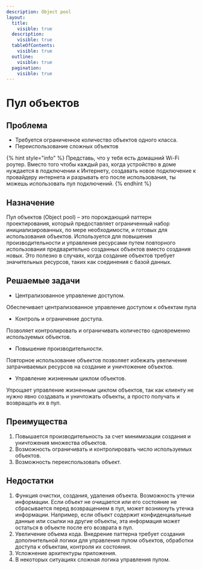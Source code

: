 ```yaml
---
description: Object pool
layout:
  title:
    visible: true
  description:
    visible: true
  tableOfContents:
    visible: true
  outline:
    visible: true
  pagination:
    visible: true
---
```


# Пул объектов

## Проблема

* Требуется ограниченное количество объектов одного класса.
* Переиспользование сложных объектов

{% hint style="info" %}
Представь, что у тебя есть домашний Wi-Fi роутер. Вместо того чтобы каждый раз, когда устройство в доме нуждается в подключении к Интернету, создавать новое подключение к провайдеру интернета и разрывать его после использования, ты можешь использовать пул подключений.
{% endhint %}

## Назначение

Пул объектов (Object pool) – это порождающий паттерн проектирования, который предоставляет ограниченный набор инициализированных, по мере необходимости, и готовых для использования объектов. Используется для повышения производительности и управления ресурсами путем повторного использования предварительно созданных объектов вместо создания новых. Это полезно в случаях, когда создание объектов требует значительных ресурсов, таких как соединения с базой данных.

## Решаемые задачи

* Централизованное управление доступом.

Обеспечивает централизованное управление доступом к объектам пула&#x20;

* Контроль и ограничение доступа.

Позволяет контролировать и ограничивать количество одновременно используемых объектов.

* Повышение производительности.

Повторное использование объектов позволяет избежать увеличение затрачиваемых ресурсов на создание и уничтожение объектов.

* Управление жизненным циклом объектов.

Упрощает управление жизненным циклом объектов, так как клиенту не нужно явно создавать и уничтожать объекты, а просто получать и возвращать их в пул.

## Преимущества

1. Повышается производительность за счет минимизации создания и уничтожения множества объектов.
2. Возможность ограничивать и контролировать число используемых объектов.
3. Возможность переиспользовать объект.

## Недостатки

1. Функция очистки, создания, удаления объекта. Возможность утечки информации. Если объект не очищается или его состояние не сбрасывается перед возвращением в пул, может возникнуть утечка информации. Например, если объект содержит конфиденциальные данные или ссылки на другие объекты, эта информация может остаться в объекте после его возврата в пул.
2. Увеличение объема кода. Внедрение паттерна требует создания дополнительной логики для управления пулом объектов, обработки доступа к объектам, контроля их состояния.
3. Усложнение архитектуры приложения.
4. В некоторых ситуациях сложная логика управления пулом.
